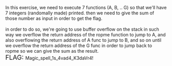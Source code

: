 <div>
In this exercise, we need to execute 7 functions (A, B, .. G) so that we'll have 7 integers (randomally made) printed. then we need to give the sum of those number as input in order to get the flag.
<br></br>
in order to do so, we're going to use buffer overflow on the stack in such way we overflow the return address of the ropme function to jump to A, and also overflowing the return address of A func to jump to B, and so on until we overflow the return address of the G func in order to jump back to ropme so we can give the sum as the result.

<div dir='ltr'>
    <span style="font-size: 20px">FLAG: </span>
    <span>
    Magic_spell_1s_4vad4_K3daVr4!
    </span>
</div>
</div>